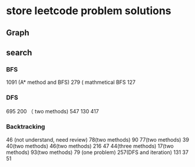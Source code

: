 # store leetcode problem solutions
## Graph
## search
### BFS
1091 (A* method and BFS) 279 ( mathmetical BFS 127
### DFS
695 200 （ two methods) 547 130 417
### Backtracking
46 (not understand, need review) 78(two methods) 90 77(two methods) 39 40(two methods) 46(two methods) 216 47 44(three methods) 17(two methods) 93(two methods)
79 (one problem) 257(DFS and iteration) 131 37 51
